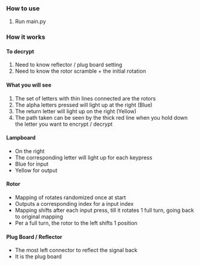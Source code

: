 ### How to use
1. Run main.py

### How it works
#### To decrypt
1. Need to know reflector / plug board setting
2. Need to know the rotor scramble + the initial rotation

#### What you will see
1. The set of letters with thin lines connected are the rotors
2. The alpha letters pressed will light up at the right (Blue)
3. The return letter will light up on the right (Yellow)
4. The path taken can be seen by the thick red line when you hold down the letter you want to encrypt / decrypt

#### Lampboard
- On the right
- The corresponding letter will light up for each keypress
- Blue for input
- Yellow for output

#### Rotor
- Mapping of rotates randomized once at start
- Outputs a corresponding index for a input index
- Mapping shifts after each input press, till it rotates 1 full turn, going back to original mapping
- Per a full turn, the rotor to the left shifts 1 position

#### Plug Board / Reflector
- The most left connector to reflect the signal back
- It is the plug board
